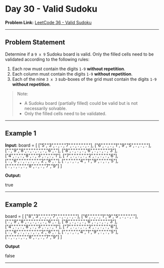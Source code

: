 # Day 30 - Valid Sudoku

**Problem Link:** [LeetCode 36 - Valid Sudoku](https://leetcode.com/problems/valid-sudoku/)

---

## Problem Statement

Determine if a `9 x 9` Sudoku board is valid. Only the filled cells need to be validated according to the following rules:

1. Each row must contain the digits `1-9` **without repetition**.  
2. Each column must contain the digits `1-9` **without repetition**.  
3. Each of the nine `3 x 3` sub-boxes of the grid must contain the digits `1-9` **without repetition**.  

> Note:
> - A Sudoku board (partially filled) could be valid but is not necessarily solvable.
> - Only the filled cells need to be validated.

---

## Example 1

**Input:**
board = [
 ["5","3",".",".","7",".",".",".","."],
 ["6",".",".","1","9","5",".",".","."],
 [".","9","8",".",".",".",".","6","."],
 ["8",".",".",".","6",".",".",".","3"],
 ["4",".",".","8",".","3",".",".","1"],
 ["7",".",".",".","2",".",".",".","6"],
 [".","6",".",".",".",".","2","8","."],
 [".",".",".","4","1","9",".",".","5"],
 [".",".",".",".","8",".",".","7","9"]
]

**Output:**

true

---

## Example 2

board = [
 ["8","3",".",".","7",".",".",".","."],
 ["6",".",".","1","9","5",".",".","."],
 [".","9","8",".",".",".",".","6","."],
 ["8",".",".",".","6",".",".",".","3"],
 ["4",".",".","8",".","3",".",".","1"],
 ["7",".",".",".","2",".",".",".","6"],
 [".","6",".",".",".",".","2","8","."],
 [".",".",".","4","1","9",".",".","5"],
 [".",".",".",".","8",".",".","7","9"]
]

**Output**

false

---